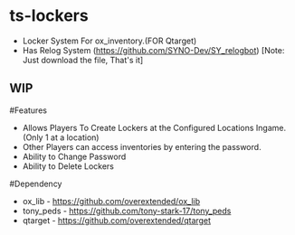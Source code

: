 # ts-lockers
- Locker System For ox_inventory.(FOR Qtarget)
- Has Relog System (https://github.com/SYNO-Dev/SY_relogbot) [Note: Just download the file, That's it]
## WIP

#Features 
- Allows Players To Create Lockers at the Configured Locations Ingame. (Only 1 at a location)
- Other Players can access inventories by entering the password.
- Ability to Change Password
- Ability to Delete Lockers

#Dependency
- ox_lib - https://github.com/overextended/ox_lib
- tony_peds - https://github.com/tony-stark-17/tony_peds
- qtarget - https://github.com/overextended/qtarget
